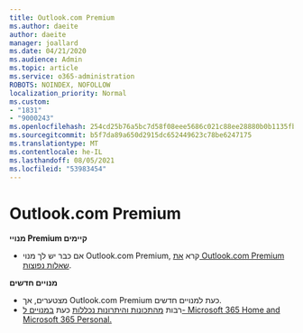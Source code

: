 ```yaml
---
title: Outlook.com Premium
ms.author: daeite
author: daeite
manager: joallard
ms.date: 04/21/2020
ms.audience: Admin
ms.topic: article
ms.service: o365-administration
ROBOTS: NOINDEX, NOFOLLOW
localization_priority: Normal
ms.custom:
- "1831"
- "9000243"
ms.openlocfilehash: 254cd25b76a5bc7d58f08eee5686c021c88ee28880b0b1135fba8e2119355721
ms.sourcegitcommit: b5f7da89a650d2915dc652449623c78be6247175
ms.translationtype: MT
ms.contentlocale: he-IL
ms.lasthandoff: 08/05/2021
ms.locfileid: "53983454"
---
```

# <a name="outlookcom-premium"></a>Outlook.com Premium

**מנויי Premium קיימים**

- אם כבר יש לך מנוי Outlook.com Premium, קרא [את Outlook.com Premium שאלות נפוצות](https://support.office.com/article/cd5f03f6-1407-456a-9410-f8f24804746b?wt.mc_id=Office_Outlook_com_Alchemy).

**מנויים חדשים**

- מצטערים, אך Outlook.com Premium כעת למנויים חדשים.
- רבות [מהתכונות והיתרונות נכללות](https://support.office.com/article/78c6089c-7faf-44f5-82e2-efa9ebb921d2?wt.mc_id=Office_Outlook_com_Alchemy) כעת [במנויים ל- Microsoft 365 Home and Microsoft 365 Personal.](https://go.microsoft.com/fwlink/?linkid=2017122)